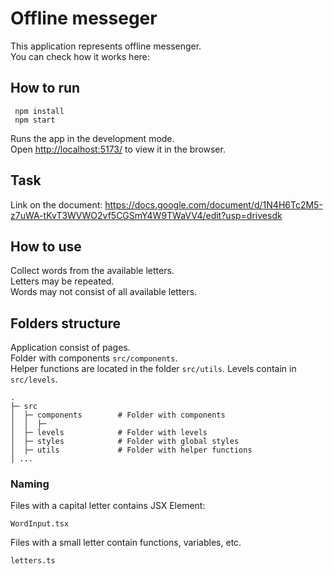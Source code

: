 # Offline messeger

This application represents offline messenger. \
You can check how it works here:

## How to run

```
 npm install
 npm start
```

Runs the app in the development mode.\
Open [http://localhost:5173/](http://localhost:3000) to view it in the browser.

## Task

Link on the document: https://docs.google.com/document/d/1N4H6Tc2M5-z7uWA-tKvT3WVWO2vf5CGSmY4W9TWaVV4/edit?usp=drivesdk

## How to use

Collect words from the available letters. \
Letters may be repeated. \
Words may not consist of all available letters. 

## Folders structure

Application consist of pages. \
Folder with components `src/components`. \
Helper functions are located in the folder `src/utils`.
Levels contain in `src/levels`. 

    
```
.
├─ src                 
│  ├─ components        # Folder with components
│  │  ├─ 
│  ├─ levels            # Folder with levels
│  ├─ styles            # Folder with global styles
│  ├─ utils             # Folder with helper functions
│ ...
```              
### Naming

Files with a capital letter contains JSX Element:
```
WordInput.tsx
```

Files with a small letter contain functions, variables, etc.
```
letters.ts
```